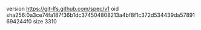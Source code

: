 version https://git-lfs.github.com/spec/v1
oid sha256:0a3ce74fa187f36b1dc374504808213a4bf8f1c372d534439da57891694244f0
size 3310
